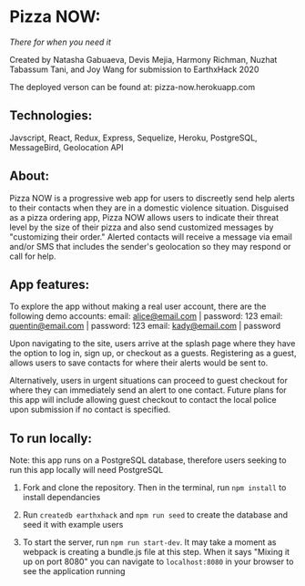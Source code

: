 # Pizza NOW:

_There for when you need it_

Created by Natasha Gabuaeva, Devis Mejia, Harmony Richman, Nuzhat Tabassum Tani, and Joy Wang for submission to EarthxHack 2020

The deployed verson can be found at: pizza-now.herokuapp.com

## Technologies:

Javscript, React, Redux, Express, Sequelize, Heroku, PostgreSQL, MessageBird, Geolocation API

## About:

Pizza NOW is a progressive web app for users to discreetly send help alerts to their contacts when they are in a domestic violence situation. Disguised as a pizza ordering app, Pizza NOW allows users to indicate their threat level by the size of their pizza and also send customized messages by "customizing their order." Alerted contacts will receive a message via email and/or SMS that includes the sender's geolocation so they may respond or call for help.

## App features:

To explore the app without making a real user account, there are the following demo accounts:
email: alice@email.com | password: 123
email: quentin@email.com | password: 123
email: kady@email.com | password

Upon navigating to the site, users arrive at the splash page where they have the option to log in, sign up, or checkout as a guests. Registering as a guest, allows users to save contacts for where their alerts would be sent to.

Alternatively, users in urgent situations can proceed to guest checkout for where they can immediately send an alert to one contact. Future plans for this app will include allowing guest checkout to contact the local police upon submission if no contact is specified.

## To run locally:

Note: this app runs on a PostgreSQL database, therefore users seeking to run this app locally will need PostgreSQL

1.  Fork and clone the repository. Then in the terminal, run `npm install` to install dependancies

2.  Run `createdb earthxhack` and `npm run seed` to create the database and seed it with example users

3.  To start the server, run `npm run start-dev`. It may take a moment as webpack is creating a bundle.js file at this step. When it says "Mixing it up on port 8080" you can navigate to `localhost:8080` in your browser to see the application running

